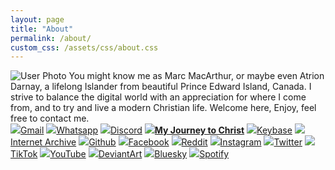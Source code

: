 ```yaml
---
layout: page
title: "About"
permalink: /about/
custom_css: /assets/css/about.css
---
```


<img id="userPhoto" src="/assets/images/Atrion.jpg" alt="User Photo" />
You might know me as Marc MacArthur, or maybe even Atrion Darnay, a lifelong Islander from beautiful Prince Edward Island, Canada. I strive to balance the digital world with an appreciation for where I come from, and to try and live a modern Christian life. Welcome here, Enjoy, feel free to contact me.
<div id="links">
  <a class="link" href="mailto:atrion@gmail.com"><img class="icon" src="/assets/icons/google.png" />Gmail</a>
  <a class="link" href="https://wa.me/19023145613"><img class="icon" src="/assets/icons/whatsapp.png" />Whatsapp</a>
  <a class="link" href="https://discord.com/users/208352414984568842"><img class="icon" src="/assets/icons/discord.png" />Discord</a>
  <a class="link" href="https://heaven4sure.com/my-journey-to-christ-marc-macarthur/"><img class="icon" src="/assets/icons/bible.png" /><b>My Journey to Christ</b></a>
  <a class="link" href="https://keybase.io/atrion"><img class="icon" src="/assets/icons/keybase.png" />Keybase</a>
  <a class="link" href="https://archive.org/details/@atrion84"><img class="icon" src="/assets/icons/internetarchive.png" />Internet Archive</a>
  <a class="link" href="https://github.com/Atrion"><img class="icon" src="/assets/icons/github.png" />Github</a>
  <a class="link" href="https://www.facebook.com/marc.macarthur/"><img class="icon" src="/assets/icons/facebook.png" />Facebook</a>
  <a class="link" href="https://www.reddit.com/user/Atrion84"><img class="icon" src="/assets/icons/reddit.png" />Reddit</a>
  <a class="link" href="https://www.instagram.com/atrion1984/"><img class="icon" src="/assets/icons/instagram.png" />Instagram</a>
  <a class="link" href="https://twitter.com/Atrion84"><img class="icon" src="/assets/icons/twitter.png" />Twitter</a>
  <a class="link" href="https://www.tiktok.com/@atrion_darnay"><img class="icon" src="/assets/icons/tiktok.png" />TikTok</a>
  <a class="link" href="https://www.youtube.com/user/Atrion84"><img class="icon" src="/assets/icons/youtube.png" />YouTube</a>
  <a class="link" href="https://www.deviantart.com/atrion"><img class="icon" src="/assets/icons/deviantart.png" />DeviantArt</a>
  <a class="link" href="https://bsky.app/profile/atrion.bsky.social"><img class="icon" src="/assets/icons/bluesky.png" />Bluesky</a>
  <a class="link" href="https://open.spotify.com/user/atrion-ca"><img class="icon" src="/assets/icons/spotify.png" />Spotify</a>
</div>
